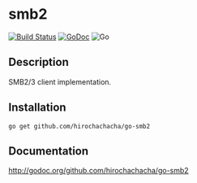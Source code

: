 smb2
====

[![Build Status](https://travis-ci.org/hirochachacha/go-smb2.svg?branch=master)](https://travis-ci.org/hirochachacha/go-smb2)
[![GoDoc](https://godoc.org/github.com/hirochachacha/go-smb2?status.svg)](http://godoc.org/github.com/hirochachacha/go-smb2)
![Go](https://github.com/hirochachacha/go-smb2/workflows/Go/badge.svg)

Description
-----------

SMB2/3 client implementation.

Installation
------------

`go get github.com/hirochachacha/go-smb2`

Documentation
-------------

http://godoc.org/github.com/hirochachacha/go-smb2
